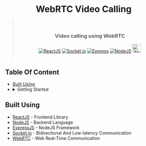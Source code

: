 <div align="center">
  <h1>WebRTC Video Calling</h1>

> &nbsp;
>
> <h3>Video calling using WebRTC</h3>
>  <div>
>   <a href="https://react.dev/"><img src="https://img.shields.io/badge/react-%2320232a.svg?style=for-the-badge&logo=react&logoColor=%2361DAFB" alt="ReactJS" /></a>
>   <a href="https://socket.io/"><img src="https://img.shields.io/badge/Socket.io-010101?&style=for-the-badge&logo=Socket.io&logoColor=white" alt="Socket.io" /></a>
>   <a href="https://expressjs.com/"><img src="https://img.shields.io/badge/express.js-%23404d59.svg?style=for-the-badge&logo=express&logoColor=%2361DAFB" alt="Express" /></a>
>   <a href="https://nodejs.org/en"><img src="https://img.shields.io/badge/node.js-6DA55F?style=for-the-badge&logo=node.js&logoColor=white" alt="NodeJS" /></a>
>   <a href="https://webrtc.org/"><img src="https://a11ybadges.com/badge?logo=webrtc" height='28' alt="WebRTC" /></a>
> </div>
> &nbsp;

</div>

## Table Of Content

- [Built Using](#built-using)
- <details>
    <summary>Getting Started</summary>
    <ul>
      <li><a href="https://github.com/imkaranks/webrtc-video-calling/tree/main/client#getting-started">Client</a></li>
      <li><a href="https://github.com/imkaranks/webrtc-video-calling/tree/main/server#getting-started">Server</a></li>
    </ul>
  </details>

## Built Using

- [ReactJS](https://react.dev/) - Frontend Library
- [NodeJS](https://nodejs.org/en) - Backend Language
- [ExpressJS](https://expressjs.com/) - NodeJS Framework
- [Socket.io](https://socket.io/) - Bidirectional And Low-latency Communication
- [WebRTC](https://webrtc.org/) - Web Real-Time Communication
